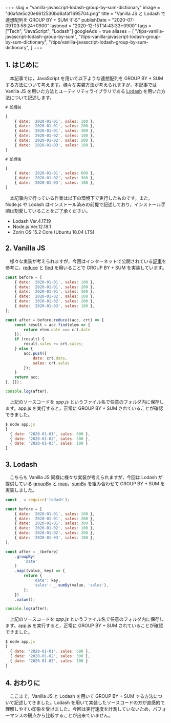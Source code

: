 +++
slug = "vanilla-javascript-lodash-group-by-sum-dictionary"
image = "d6afde5c20e6612530bd8afaf1695704.png"
title = "Vanilla JS と Lodash で連想配列を GROUP BY + SUM する"
publishDate = "2020-07-09T03:58:24+0900"
lastmod = "2020-12-15T14:43:33+0900"
tags = ["Tech", "JavaScript", "Lodash"]
googleAds = true
aliases = [
  "/tips-vanilla-javascript-lodash-group-by-sum",
  "/tips-vanilla-javascript-lodash-group-by-sum-dictionary",
  "/tips/vanilla-javascript-lodash-group-by-sum-dictionary",
]
+++

## 1. はじめに

　本記事では，JavaScript を用いて以下ような連想配列を GROUP BY + SUM する方法について考えます。様々な実装方法が考えられますが，本記事では Vanilla JS を用いた方法とユーティリティライブラリである [Lodash](https://lodash.com/) を用いた方法について記述します。

```js
# 処理前

[
    { date: '2020-01-01', sales: 100 },
    { date: '2020-01-01', sales: 200 },
    { date: '2020-01-01', sales: 300 },
    { date: '2020-01-02', sales: 100 },
    { date: '2020-01-02', sales: 200 },
    { date: '2020-01-03', sales: 100 },
]

# 処理後

[
    { date: '2020-01-01', sales: 600 },
    { date: '2020-01-02', sales: 300 },
    { date: '2020-01-03', sales: 100 },
]

```

　本記事内で行っている作業は以下の環境下で実行したものです。また，Node.js や Lodash はインストール済みの前提で記述しており，インストール手順は割愛していることをご了承ください。

* Lodash Ver.4.17.19
* Node.js Ver.12.18.1
* Zorin OS 15.2 Core (Ubuntu 18.04 LTS)

## 2. Vanilla JS

　様々な実装が考えられますが，今回はインターネットで公開されている[記事](https://zukucode.com/2017/05/javascript-object-sql-group-by.html)を参考に，[reduce](https://developer.mozilla.org/ja/docs/Web/JavaScript/Reference/Global_Objects/Array/reduce) と [find](https://developer.mozilla.org/ja/docs/Web/JavaScript/Reference/Global_Objects/Array/find) を用いることで GROUP BY + SUM を実装しています。

```js {linenos=table}
const before = [
    { date: '2020-01-01', sales: 100 },
    { date: '2020-01-01', sales: 200 },
    { date: '2020-01-01', sales: 300 },
    { date: '2020-01-02', sales: 100 },
    { date: '2020-01-02', sales: 200 },
    { date: '2020-01-03', sales: 100 },
];

const after = before.reduce((acc, crt) => {
    const result = acc.find(elem => {
        return elem.date === crt.date
    });
    if (result) {
        result.sales += crt.sales;
    } else {
        acc.push({
            date: crt.date,
            sales: crt.sales
        });
    }
    return acc;
}, []);

console.log(after);
```

　上記のソースコードを *app.js* というファイル名で任意のフォルダ内に保存します。app.js を実行すると，正常に GROUP BY + SUM されていることが確認できました。

```js
$ node app.js
[
  { date: '2020-01-01', sales: 600 },
  { date: '2020-01-02', sales: 300 },
  { date: '2020-01-03', sales: 100 }
]
```

## 3. Lodash

　こちらも Vanilla JS 同様に様々な実装が考えられますが，今回は Lodash が提供している [groupBy](https://lodash.com/docs/4.17.15#groupBy) と [map](https://lodash.com/docs/4.17.15#map)，[sumBy](https://lodash.com/docs/4.17.15#sumBy) を組み合わせて GROUP BY + SUM を実装しました。

```js {linenos=table}
const _ = require('lodash');

const before = [
    { date: '2020-01-01', sales: 100 },
    { date: '2020-01-01', sales: 200 },
    { date: '2020-01-01', sales: 300 },
    { date: '2020-01-02', sales: 100 },
    { date: '2020-01-02', sales: 200 },
    { date: '2020-01-03', sales: 100 },
];

const after = _(before)
    .groupBy(
        'date'
    )
    .map((value, key) => {
        return {
            'date': key,
            'sales': _.sumBy(value, 'sales'),
        };
    })
    .value();

console.log(after);
```

　上記のソースコードを *app.js* というファイル名で任意のフォルダ内に保存します。app.js を実行すると，正常に GROUP BY + SUM されていることが確認できました。

```js
$ node app.js
[
  { date: '2020-01-01', sales: 600 },
  { date: '2020-01-02', sales: 300 },
  { date: '2020-01-03', sales: 100 }
]
```

## 4. おわりに

　ここまで，Vanilla JS と Lodash を用いて GROUP BY + SUM する方法について記述してきました。Lodash を用いて実装したソースコードの方が直感的で理解しやすい印象を受けました。今回は実行速度を計測していないため，パフォーマンスの観点から比較することが出来ていません。
